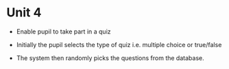 # Unit 4

* Enable pupil to take part in a quiz
 
* Initially the pupil selects the type of quiz i.e. multiple choice or true/false

* The system then randomly picks the questions from the database. 
